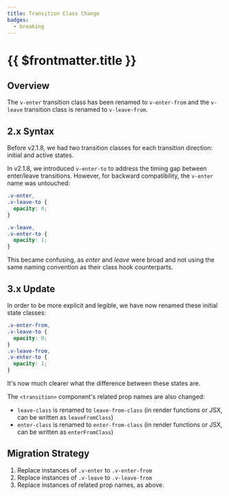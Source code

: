 ```yaml
---
title: Transition Class Change
badges:
  - breaking
---
```


# {{ $frontmatter.title }} <MigrationBadges :badges="$frontmatter.badges" />

## Overview

The `v-enter` transition class has been renamed to `v-enter-from` and the `v-leave` transition class is renamed to `v-leave-from`.

## 2.x Syntax

Before v2.1.8, we had two transition classes for each transition direction: initial and active states.

In v2.1.8, we introduced `v-enter-to` to address the timing gap between enter/leave transitions. However, for backward compatibility, the `v-enter` name was untouched:

```css
.v-enter,
.v-leave-to {
  opacity: 0;
}

.v-leave,
.v-enter-to {
  opacity: 1;
}
```

This became confusing, as _enter_ and _leave_ were broad and not using the same naming convention as their class hook counterparts.

## 3.x Update

In order to be more explicit and legible, we have now renamed these initial state classes:

```css
.v-enter-from,
.v-leave-to {
  opacity: 0;
}
.v-leave-from,
.v-enter-to {
  opacity: 1;
}
```

It's now much clearer what the difference between these states are.

The `<transition>` component's related prop names are also changed:

- `leave-class` is renamed to `leave-from-class` (in render functions or JSX, can be written as `leaveFromClass`)
- `enter-class` is renamed to `enter-from-class` (in render functions or JSX, can be written as `enterFromClass`)

## Migration Strategy

1. Replace instances of `.v-enter` to `.v-enter-from`
2. Replace instances of `.v-leave` to `.v-leave-from`
3. Replace instances of related prop names, as above.
